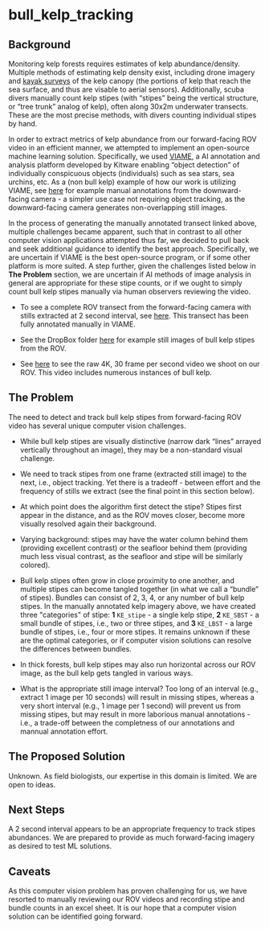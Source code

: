 # bull_kelp_tracking 

## Background
Monitoring kelp forests requires estimates of kelp abundance/density. 
Multiple methods of estimating kelp density exist, including drone imagery and [kayak surveys](http://mappocean.org/wp-content/uploads/2021/07/MaPP_Kelp_Monitoring_Methods_2021.pdf) of the kelp canopy (the portions of kelp that reach the sea surface, and thus are visable to aerial sensors).
Additionally, scuba divers manually count kelp stipes (with “stipes” being the vertical structure, or “tree trunk” analog of kelp), often along 30x2m underwater transects. 
These are the most precise methods, with divers counting individual stipes by hand. 

In order to extract metrics of kelp abundance from our forward-facing ROV video in an efficient manner, we attempted to implement an open-source machine learning solution. 
Specifically, we used [VIAME](https://github.com/VIAME/VIAME?tab=readme-ov-file), a AI annotation and analysis platform developed by Kitware enabling “object detection” of individually conspicuous objects (individuals) such as sea stars, sea urchins, etc. 
As a (non bull kelp) example of how our work is utilizing VIAME, see [here](https://viame.kitware.com/#/viewer/65f9a6c9481fe4ee851404f1) for example manual annotations from the downward-facing camera - a simpler use case not requiring object tracking, as the downward-facing camera generates non-overlapping still images. 

In the process of generating the manually annotated transect linked above, multiple challenges became apparent, such that in contrast to all other computer vision applications attempted thus far, we decided to pull back and seek additional guidance to identify the best approach. 
Specifically, we are uncertain if VIAME is the best open-source program, or if some other platform is more suited.
A step further, given the challenges listed below in **The Problem** section, we are uncertain if AI methods of image analysis in general are appropriate for these stipe counts, or if we ought to simply count bull kelp stipes manually via human observers reviewing the video.  

* To see a complete ROV transect from the forward-facing camera with stills extracted at 2 second interval, see [here](https://viame.kitware.com/#/viewer/65f9a6c9481fe4ee851404f1](https://viame.kitware.com/#/viewer/6650f76027e66d3c73937562)). This transect has been fully annotated manually in VIAME.

* See the DropBox folder [here](https://www.dropbox.com/scl/fo/tb4zhxbxcydjcw2ulzn2x/AI6hLC_uTVSKmR7yAzxr_oA?rlkey=r5gdlz5lt1hvicb9o6ueq0ofh&dl=0) for example still images of bull kelp stipes from the ROV.

* See [here](https://drive.google.com/file/d/1RK28xmY8yo-FMqfbQtPPxmdujq9r2AEu/view?usp=drive_link) to see the raw 4K, 30 frame per second video we shoot on our ROV. This video includes numerous instances of bull kelp. 

## The Problem 
The need to detect and track bull kelp stipes from forward-facing ROV video has several unique computer vision challenges. 

* While bull kelp stipes are visually distinctive (narrow dark “lines” arrayed vertically throughout an image), they may be a non-standard visual challenge. 

* We need to track stipes from one frame (extracted still image) to the next, i.e., object tracking. Yet there is a tradeoff - between effort and the frequency of stills we extract (see the final point in this section below). 

* At which point does the algorithm first detect the stipe? Stipes first appear in the distance, and as the ROV moves closer, become more visually resolved again their background. 

* Varying background: stipes may have the water column behind them (providing excellent contrast) or the seafloor behind them (providing much less visual contrast, as the seafloor and stipe will be similarly colored). 

* Bull kelp stipes often grow in close proximity to one another, and multiple stipes can become tangled together (in what we call a “bundle” of stipes). Bundles can consist of 2, 3, 4, or any number of bull kelp stipes. In the manually annotated kelp imagery above, we have created three "categories" of stipe: **1** `KE_stipe` - a single kelp stipe, **2** `KE_SBST` - a small bundle of stipes, i.e., two or three stipes, and **3** `KE_LBST` - a large bundle of stipes, i.e., four or more stipes. It remains unknown if these are the optimal categories, or if computer vision solutions can resolve the differences between bundles. 

* In thick forests, bull kelp stipes may also run horizontal across our ROV image, as the bull kelp gets tangled in various ways. 

* What is the appropriate still image interval? Too long of an interval (e.g., extract 1 image per 10 seconds) will result in missing stipes, whereas a very short interval (e.g., 1 image per 1 second) will prevent us from missing stipes, but may result in more laborious manual annotations - i.e., a trade-off between the completness of our annotations and mannual annotation effort.  

## The Proposed Solution
Unknown.
As field biologists, our expertise in this domain is limited. 
We are open to ideas. 

## Next Steps
A 2 second interval appears to be an appropriate frequency to track stipes abundances. 
We are prepared to provide as much forward-facing imagery as desired to test ML solutions. 

## Caveats
As this computer vision problem has proven challenging for us, we have resorted to manually reviewing our ROV videos and recording stipe and bundle counts in an excel sheet. 
It is our hope that a computer vision solution can be identified going forward. 
 

